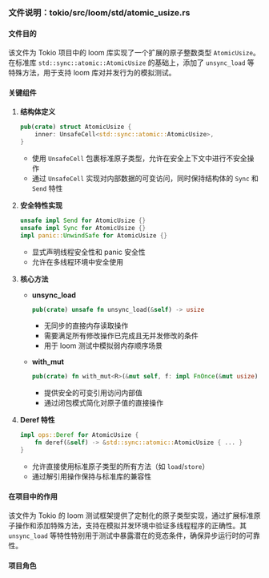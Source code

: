 ### 文件说明：tokio/src/loom/std/atomic_usize.rs

#### 文件目的
该文件为 Tokio 项目中的 loom 库实现了一个扩展的原子整数类型 `AtomicUsize`。在标准库 `std::sync::atomic::AtomicUsize` 的基础上，添加了 `unsync_load` 等特殊方法，用于支持 loom 库对并发行为的模拟测试。

#### 关键组件

1. **结构体定义**
   ```rust
   pub(crate) struct AtomicUsize {
       inner: UnsafeCell<std::sync::atomic::AtomicUsize>,
   }
   ```
   - 使用 `UnsafeCell` 包裹标准原子类型，允许在安全上下文中进行不安全操作
   - 通过 `UnsafeCell` 实现对内部数据的可变访问，同时保持结构体的 `Sync` 和 `Send` 特性

2. **安全特性实现**
   ```rust
   unsafe impl Send for AtomicUsize {}
   unsafe impl Sync for AtomicUsize {}
   impl panic::UnwindSafe for AtomicUsize {}
   ```
   - 显式声明线程安全性和 panic 安全性
   - 允许在多线程环境中安全使用

3. **核心方法**
   - **unsync_load**
     ```rust
     pub(crate) unsafe fn unsync_load(&self) -> usize
     ```
     - 无同步的直接内存读取操作
     - 需要满足所有修改操作已完成且无并发修改的条件
     - 用于 loom 测试中模拟弱内存顺序场景

   - **with_mut**
     ```rust
     pub(crate) fn with_mut<R>(&mut self, f: impl FnOnce(&mut usize) -> R) -> R
     ```
     - 提供安全的可变引用访问内部值
     - 通过闭包模式简化对原子值的直接操作

4. **Deref 特性**
   ```rust
   impl ops::Deref for AtomicUsize {
       fn deref(&self) -> &std::sync::atomic::AtomicUsize { ... }
   }
   ```
   - 允许直接使用标准原子类型的所有方法（如 `load`/`store`）
   - 通过解引用操作保持与标准库的兼容性

#### 在项目中的作用
该文件为 Tokio 的 loom 测试框架提供了定制化的原子类型实现，通过扩展标准原子操作和添加特殊方法，支持在模拟并发环境中验证多线程程序的正确性。其 `unsync_load` 等特性特别用于测试中暴露潜在的竞态条件，确保异步运行时的可靠性。

#### 项目角色